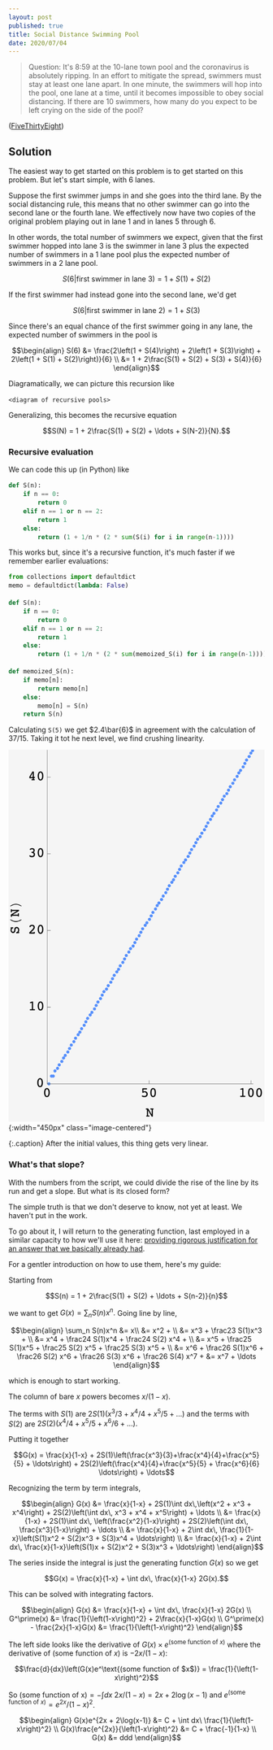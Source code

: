 ```yaml
---
layout: post
published: true
title: Social Distance Swimming Pool
date: 2020/07/04
---
```


>Question: It's 8:59 at the 10-lane town pool and the coronavirus is absolutely ripping. In an effort to mitigate the spread, swimmers must stay at least one lane apart. In one minute, the swimmers will hop into the pool, one lane at a time, until it becomes impossible to obey social distancing. If there are 10 swimmers, how many do you expect to be left crying on the side of the pool?

<!--more-->

([FiveThirtyEight](URL))

## Solution

The easiest way to get started on this problem is to get started on this problem. But let's start simple, with $6$ lanes.

Suppose the first swimmer jumps in and she goes into the third lane. By the social distancing rule, this means that no other swimmer can go into the second lane or the fourth lane. We effectively now have two copies of the original problem playing out in lane $1$ and in lanes $5$ through $6$.

In other words, the total number of swimmers we expect, given that the first swimmer hopped into lane $3$ is the swimmer in lane $3$ plus the expected number of swimmers in a $1$ lane pool plus the expected number of swimmers in a $2$ lane pool.

$$S(6 | \text{first swimmer in lane 3}) = 1 + S(1) + S(2)$$

If the first swimmer had instead gone into the second lane, we'd get 

$$S(6 | \text{first swimmer in lane 2}) = 1 + S(3)$$

Since there's an equal chance of the first swimmer going in any lane, the expected number of swimmers in the pool is

$$\begin{align}
S(6) &= \frac{2\left(1 + S(4)\right) + 2\left(1 + S(3)\right) + 2\left(1 + S(1) + S(2)\right)}{6} \\
     &= 1 + 2\frac{S(1) + S(2) + S(3) + S(4)}{6}
\end{align}$$

Diagramatically, we can picture this recursion like

`<diagram of recursive pools>`

Generalizing, this becomes the recursive equation

$$S(N) = 1 + 2\frac{S(1) + S(2) + \ldots + S(N-2)}{N}.$$

### Recursive evaluation

We can code this up (in Python) like

```python
def S(n):
    if n == 0:
        return 0
    elif n == 1 or n == 2:
        return 1
    else:
        return (1 + 1/n * (2 * sum(S(i) for i in range(n-1))))
```

This works but, since it's a recursive function, it's much faster if we remember earlier evaluations:

```python
from collections import defaultdict
memo = defaultdict(lambda: False)

def S(n):
    if n == 0:
        return 0
    elif n == 1 or n == 2:
        return 1
    else:
        return (1 + 1/n * (2 * sum(memoized_S(i) for i in range(n-1))))
        
def memoized_S(n):
    if memo[n]:
        return memo[n]
    else:
        memo[n] = S(n)
    return S(n)
```

Calculating `S(5)` we get $2.4\bar{6}$ in agreement with the calculation of $37/15$. Taking it tot he next level, we find crushing linearity.

![](/img/2020-07-03-social-distancing-pool.png){:width="450px" class="image-centered"}

{:.caption}
After the initial values, this thing gets very linear.

### What's that slope?

With the numbers from the script, we could divide the rise of the line by its run and get a slope. But what is its closed form?

The simple truth is that we don't deserve to know, not yet at least. We haven't put in the work.

To go about it, I will return to the generating function, last employed in a similar capacity to how we'll use it here: [providing rigorous justification for an answer that we basically already had](https://joshmaxsilverman.github.io/2020-04-11-spam-attack/).

For a gentler introduction on how to use them, here's my guide:

Starting from

$$S(n) = 1 + 2\frac{S(1) + S(2) + \ldots + S(n-2)}{n}$$

we want to get $G(x) = \sum_n S(n)x^n.$ Going line by line,

$$\begin{align}
\sum_n S(n)x^n &= x\\
&= x^2 + \\
&= x^3 + \frac23 S(1)x^3 + \\
&= x^4 + \frac24 S(1)x^4 + \frac24 S(2) x^4 + \\
&= x^5 + \frac25 S(1)x^5 + \frac25 S(2) x^5 + \frac25 S(3) x^5 + \\
&= x^6 + \frac26 S(1)x^6 + \frac26 S(2) x^6 + \frac26 S(3) x^6 + \frac26 S(4) x^7 + 
&= x^7 + \ldots
\end{align}$$

which is enough to start working.

The column of bare $x$ powers becomes $x/(1-x).$ 

The terms with $S(1)$ are $2S(1)\left(x^3/3+x^4/4+x^5/5 + \ldots\right)$ and the terms with $S(2)$ are $2S(2)\left(x^4/4+x^5/5+x^6/6 + \ldots\right).$

Putting it together

$$G(x) = \frac{x}{1-x} + 2S(1)\left(\frac{x^3}{3}+\frac{x^4}{4}+\frac{x^5}{5} + \ldots\right) + 2S(2)\left(\frac{x^4}{4}+\frac{x^5}{5} + \frac{x^6}{6} \ldots\right) + \ldots$$

Recognizing the term by term integrals,

$$\begin{align}
G(x) &= \frac{x}{1-x} + 2S(1)\int dx\,\left(x^2 + x^3 + x^4\right) + 2S(2)\left(\int dx\, x^3 + x^4 + x^5\right) + \ldots \\
     &= \frac{x}{1-x} + 2S(1)\int dx\, \left(\frac{x^2}{1-x}\right) + 2S(2)\left(\int dx\, \frac{x^3}{1-x}\right) + \ldots \\
     &= \frac{x}{1-x} + 2\int dx\, \frac{1}{1-x}\left(S(1)x^2 + S(2)x^3 + S(3)x^4 + \ldots\right) \\
     &= \frac{x}{1-x} + 2\int dx\, \frac{x}{1-x}\left(S(1)x + S(2)x^2 + S(3)x^3 + \ldots\right)
\end{align}$$

The series inside the integral is just the generating function $G(x)$ so we get

$$G(x) = \frac{x}{1-x} + \int dx\, \frac{x}{1-x} 2G(x).$$

This can be solved with integrating factors.

$$\begin{align}
G(x) &= \frac{x}{1-x} + \int dx\, \frac{x}{1-x} 2G(x) \\
G^\prime(x) &= \frac{1}{\left(1-x\right)^2} + 2\frac{x}{1-x}G(x) \\
G^\prime(x) - \frac{2x}{1-x}G(x) &= \frac{1}{\left(1-x\right)^2} 
\end{align}$$

The left side looks like the derivative of $G(x)\times e^\text{(some function of $x$)}$ where the derivative of $\text{(some function of $x$)}$ is $-2x/(1-x)$:

$$\frac{d}{dx}\left(G(x)e^\text{(some function of $x$)} = \frac{1}{\left(1-x\right)^2}$$

So $\text{(some function of x)} = -\int dx\ 2x/(1-x) = 2x + 2\log(x-1)$ and $e^\text{(some function of $x$)} = e^{2x}/\left(1-x\right)^2$.

$$\begin{align}
G(x)e^{2x + 2\log(x-1)} &= C + \int dx\ \frac{1}{\left(1-x\right)^2} \\
G(x)\frac{e^{2x}}{\left(1-x\right)^2} &= C + \frac{-1}{1-x} \\
G(x) &= ddd
\end{align}$$

<br>
